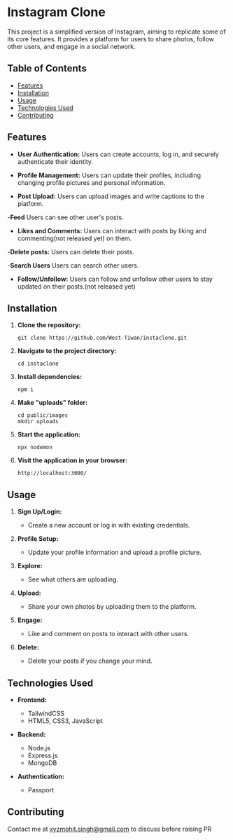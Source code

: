 # Instagram Clone

This project is a simplified version of Instagram, aiming to replicate some of its core features. It provides a platform for users to share photos, follow other users, and engage in a social network.

## Table of Contents
- [Features](#features)
- [Installation](#installation)
- [Usage](#usage)
- [Technologies Used](#technologies-used)
- [Contributing](#contributing)

## Features

- **User Authentication:** Users can create accounts, log in, and securely authenticate their identity.
  
- **Profile Management:** Users can update their profiles, including changing profile pictures and personal information.

- **Post Upload:** Users can upload images and write captions to the platform.

-**Feed** Users can see other user's posts.

- **Likes and Comments:** Users can interact with posts by liking and commenting(not released yet) on them.

-**Delete posts:** Users can delete their posts.

-**Search Users** Users can search other users.

- **Follow/Unfollow:** Users can follow and unfollow other users to stay updated on their posts.(not released yet)

## Installation

1. **Clone the repository:**
   ```
   git clone https://github.com/West-Tiwan/instaclone.git
   ```

2. **Navigate to the project directory:**
   ```
   cd instaclone
   ```

3. **Install dependencies:**
   ```
   npm i
   ```

4. **Make "uploads" folder:**
   ```
   cd public/images
   mkdir uploads
   ```

5. **Start the application:**
   ```
   npx nodemon
   ```

6. **Visit the application in your browser:**
   ```
   http://localhost:3000/
   ```

## Usage

1. **Sign Up/Login:**
   - Create a new account or log in with existing credentials.

2. **Profile Setup:**
   - Update your profile information and upload a profile picture.

3. **Explore:**
   - See what others are uploading.

4. **Upload:**
   - Share your own photos by uploading them to the platform.

5. **Engage:**
   - Like and comment on posts to interact with other users.

6. **Delete:**
   - Delete your posts if you change your mind.

## Technologies Used

- **Frontend:**
  - TailwindCSS
  - HTML5, CSS3, JavaScript

- **Backend:**
  - Node.js
  - Express.js
  - MongoDB

- **Authentication:**
  - Passport

## Contributing

Contact me at xyzmohit.singh@gmail.com to discuss before raising PR